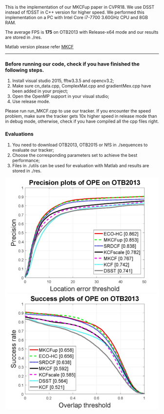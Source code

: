 This is the implementation of our MKCFup paper in CVPR18.  We use DSST instead of fDSST in C++ version for higher speed.
We performed this implementation on a PC with Intel Core i7-7700 3.60GHz CPU and 8GB RAM.

The average FPS is **175** on OTB2013 with Release-x64 mode and our results are stored in ./res.

Matlab version please refer [MKCF](https://github.com/tominute/MKCF)

---
### Before running our code, check if you have finished the following steps.

1. Install visual studio 2015, fftw3.3.5 and opencv3.2;
2. Make sure cn_data.cpp, ComplexMat.cpp and gradientMex.cpp have been added in your project;
3. Open the OpenMP support in your visual studio;
4. Use release mode.

Please run run_MKCF.cpp to use our tracker. If you encounter the speed problem, make sure the tracker gets 10x higher speed in release mode than in debug mode, otherwise, check if you have compiled all the cpp files right.

### Evaluations

1. You need to download OTB2013, OTB2015 or NfS in ./sequences to evaluate our tracker;
2. Choose the corresponding parameters set to achieve the best performance;
3. Files in ./utils can be used for evaluation with Matlab and results are stored in ./res.

![](4PRE_trackers_OTB2013.jpg)
![](4AUC_trackers_OTB2013.jpg)
